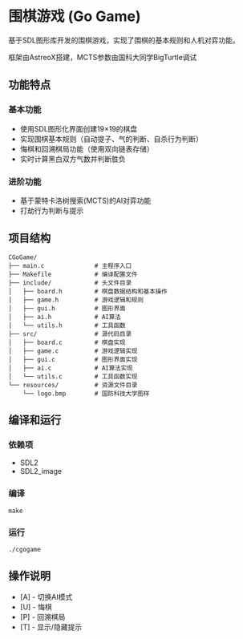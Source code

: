 # 围棋游戏 (Go Game)

基于SDL图形库开发的围棋游戏，实现了围棋的基本规则和人机对弈功能。

框架由AstreoX搭建，MCTS参数由国科大同学BigTurtle调试

## 功能特点

### 基本功能
- 使用SDL图形化界面创建19×19的棋盘
- 实现围棋基本规则（自动提子、气的判断、自杀行为判断）
- 悔棋和回溯棋局功能（使用双向链表存储）
- 实时计算黑白双方气数并判断胜负

### 进阶功能
- 基于蒙特卡洛树搜索(MCTS)的AI对弈功能
- 打劫行为判断与提示

## 项目结构

```
CGoGame/
├── main.c              # 主程序入口
├── Makefile            # 编译配置文件
├── include/            # 头文件目录
│   ├── board.h         # 棋盘数据结构和基本操作
│   ├── game.h          # 游戏逻辑和规则
│   ├── gui.h           # 图形界面
│   ├── ai.h            # AI算法
│   └── utils.h         # 工具函数
├── src/                # 源代码目录
│   ├── board.c         # 棋盘实现
│   ├── game.c          # 游戏逻辑实现
│   ├── gui.c           # 图形界面实现
│   ├── ai.c            # AI算法实现
│   └── utils.c         # 工具函数实现
└── resources/          # 资源文件目录
    └── logo.bmp        # 国防科技大学图样
```

## 编译和运行

### 依赖项
- SDL2
- SDL2_image

### 编译
```
make
```

### 运行
```
./cgogame
```

## 操作说明
- [A] - 切换AI模式
- [U] - 悔棋
- [P] - 回溯棋局
- [T] - 显示/隐藏提示
